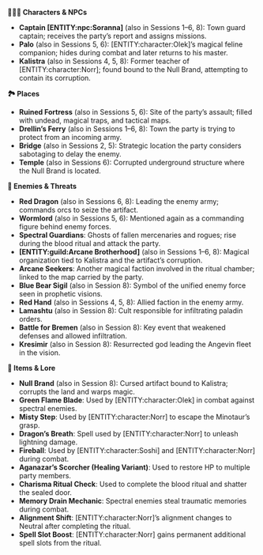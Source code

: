<p><strong>🧑&zwj;🤝&zwj;🧑</strong><strong> Characters &amp; NPCs</strong></p>
<ul>
<li><strong>Captain [ENTITY:npc:Soranna]</strong> (also in Sessions 1&ndash;6, 8): Town guard captain; receives the party&rsquo;s report and assigns missions.</li>
<li><strong>Palo</strong> (also in Sessions 5, 6): [ENTITY:character:Olek]&rsquo;s magical feline companion; hides during combat and later returns to his master.</li>
<li><strong>Kalistra</strong> (also in Sessions 4, 5, 8): Former teacher of [ENTITY:character:Norr]; found bound to the Null Brand, attempting to contain its corruption.</li>
</ul>
<p><strong>🏞️</strong><strong> Places</strong></p>
<ul>
<li><strong>Ruined Fortress</strong> (also in Sessions 5, 6): Site of the party&rsquo;s assault; filled with undead, magical traps, and tactical maps.</li>
<li><strong>Drellin&rsquo;s Ferry</strong> (also in Sessions 1&ndash;6, 8): Town the party is trying to protect from an incoming army.</li>
<li><strong>Bridge</strong> (also in Sessions 2, 5): Strategic location the party considers sabotaging to delay the enemy.</li>
<li><strong>Temple</strong> (also in Sessions 6): Corrupted underground structure where the Null Brand is located.</li>
</ul>
<p><strong>🧟</strong><strong> Enemies &amp; Threats</strong></p>
<ul>
<li><strong>Red Dragon</strong> (also in Sessions 6, 8): Leading the enemy army; commands orcs to seize the artifact.</li>
<li><strong>Wormlord</strong> (also in Sessions 5, 6): Mentioned again as a commanding figure behind enemy forces.</li>
<li><strong>Spectral Guardians</strong>: Ghosts of fallen mercenaries and rogues; rise during the blood ritual and attack the party.</li>
<li><strong>[ENTITY:guild:Arcane Brotherhood]</strong> (also in Sessions 1&ndash;6, 8): Magical organization tied to Kalistra and the artifact&rsquo;s corruption.</li>
<li><strong>Arcane Seekers</strong>: Another magical faction involved in the ritual chamber; linked to the map carried by the party.</li>
<li><strong>Blue Bear Sigil</strong> (also in Session 8): Symbol of the unified enemy force seen in prophetic visions.</li>
<li><strong>Red Hand</strong> (also in Sessions 4, 5, 8): Allied faction in the enemy army.</li>
<li><strong>Lamashtu</strong> (also in Session 8): Cult responsible for infiltrating paladin orders.</li>
<li><strong>Battle for Bremen</strong> (also in Session 8): Key event that weakened defenses and allowed infiltration.</li>
<li><strong>Kresimir</strong> (also in Session 8): Resurrected god leading the Angevin fleet in the vision.</li>
</ul>
<p><strong>🧭</strong><strong> Items &amp; Lore</strong></p>
<ul>
<li><strong>Null Brand</strong> (also in Session 8): Cursed artifact bound to Kalistra; corrupts the land and warps magic.</li>
<li><strong>Green Flame Blade</strong>: Used by [ENTITY:character:Olek] in combat against spectral enemies.</li>
<li><strong>Misty Step</strong>: Used by [ENTITY:character:Norr] to escape the Minotaur&rsquo;s grasp.</li>
<li><strong>Dragon&rsquo;s Breath</strong>: Spell used by [ENTITY:character:Norr] to unleash lightning damage.</li>
<li><strong>Fireball</strong>: Used by [ENTITY:character:Soshi] and [ENTITY:character:Norr] during combat.</li>
<li><strong>Aganazar&rsquo;s Scorcher (Healing Variant)</strong>: Used to restore HP to multiple party members.</li>
<li><strong>Charisma Ritual Check</strong>: Used to complete the blood ritual and shatter the sealed door.</li>
<li><strong>Memory Drain Mechanic</strong>: Spectral enemies steal traumatic memories during combat.</li>
<li><strong>Alignment Shift</strong>: [ENTITY:character:Norr]&rsquo;s alignment changes to Neutral after completing the ritual.</li>
<li><strong>Spell Slot Boost</strong>: [ENTITY:character:Norr] gains permanent additional spell slots from the ritual.</li>
</ul>
